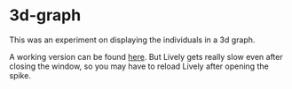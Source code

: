 # 3d-graph

This was an experiment on displaying the individuals in a 3d graph.

A working version can be found [here](./3d-graph.md). But Lively gets really slow even after closing the window, so you may have to reload Lively after opening the spike.